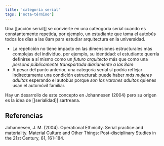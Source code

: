 ```yaml
---
title: 'categoría serial'
tags: ['nota-término']
---
```


Una [[acción serial]] se convierte en una cateogoría serial cuando es constantemente repetida, por ejemplo, un estudiante que toma el autobús todos los días a las 8am para estudiar arquitectura en la universidad.

- La repetición no tiene impacto en las dimensiones estructurales más complejas del individuo, por ejemplo, su identidad: el estudiante querría definirse a sí mismo como un *futuro arquitecto* más que como una *persona públicamente transportada diariamente a las 8am*
- A pesar del punto anterior, una categoría seríal sí podría reflejar indirectamente una condición estructural: puede haber *más mujeres adultas* esperando el autobús porque *son los varones adultos* quienes usan el automóvil familiar.

Hay un desarrollo de este concepto en Johannesen (2004) pero su origen es la idea de [[serialidad]] sartreana.

## Referencias

Johannesen, J. M. (2004). Operational Ethnicity. Serial practice and materiality. Material Culture and Other Things: Post-disciplinary Studies in the 21st Century, 61, 161-184.